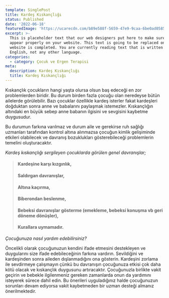 ```yaml
---
template: SinglePost
title: Kardeş Kıskançlığı
status: Published
date: '2022-06-18'
featuredImage: 'https://ucarecdn.com/b89e588f-5659-47e9-9caa-6be0ad058572/-/crop/1690x1728/0,638/-/preview/'
excerpt: >-
  This is placeholder text that our web designers put here to make sure words
  appear properly on your website. This text is going to be replaced once the
  website is completed. You are currently reading text that is written in
  English, not any other language.
categories:
  - category: Çocuk ve Ergen Terapisi
meta:
  description: Kardeş Kıskançlığı
  title: Kardeş Kıskançlığı
---
```


Kıskançlık çocukların hangi yaşta olursa olsun baş edeceği en zor problemlerden biridir. Bu durum birden fazla çocuğu olan neredeyse bütün ailelerde görülebilir. Bazı çocuklar özellikle kardeş isterler fakat kardeşleri doğduktan sonra anne ve babalarını paylaşmak istemezler. Kıskançlığın altındaki en büyük sebep anne babanın ilgisini ve sevgisini kaybetme duygusudur. 

Bu durumun farkına varılmaz ve durum aile ve gerekirse ruh sağlığı uzmanları tarafından kontrol altına alınmazsa çocuğun kimlik gelişiminde etkileri olabilecek ve davranış bozuklukları gösterebileceği problemlerin temelini oluşturacaktır.

*Kardeş kıskançlığı sergileyen çocuklarda görülen genel davranışlar;*

> #### Kardeşine karşı kızgınlık, 
> #### Saldırgan davranışlar, 
> #### Altına kaçırma, 
> #### Biberondan beslenme, 
> #### Bebeksi davranışlar gösterme (emekleme, bebeksi konuşma vb geri döneme dönüşler), 
> #### Kurallara uymamadır.

*Çocuğunuza nasıl yardım edebilirsiniz?*

Öncelikli olarak çocuğunuzun kendini ifade etmesini destekleyen ve duygularını size ifade edebileceğinin farkına vardırın. Sevildiğini ve kardeşinden sonra aileden dışlanmadığını ona gösterin. Kardeşini zorlama ile sevdirmeye çalışmayın çünkü bu davranışın çocuğunuza etkisi çok daha kötü olacak ve kıskançlık duygusunu artıracaktır. Çocuğunuzla birlikte vakit geçirin ve bebekle ilgilenmeniz gereken zamanlarda onun da yardımını isteyerek sürece dahil edin. Bu önerileri uyguladığınız halde çocuğunuzun sorunları devam ediyorsa vakit kaybetmeden bir uzman desteği almanız önerilmektedir.